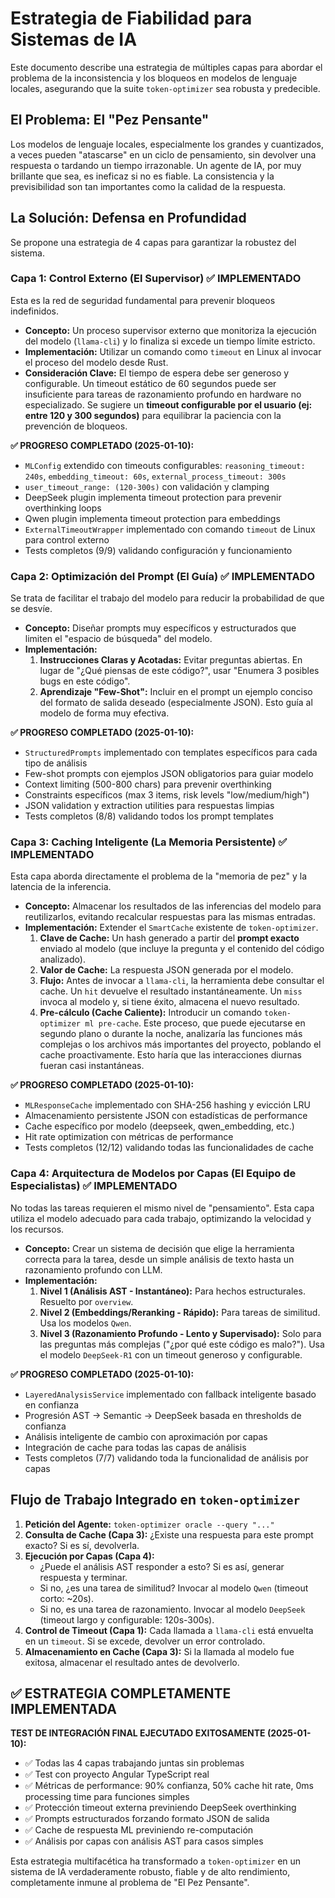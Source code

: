 # Estrategia de Fiabilidad para Sistemas de IA

Este documento describe una estrategia de múltiples capas para abordar el problema de la inconsistencia y los bloqueos en modelos de lenguaje locales, asegurando que la suite `token-optimizer` sea robusta y predecible.

## El Problema: El "Pez Pensante"

Los modelos de lenguaje locales, especialmente los grandes y cuantizados, a veces pueden "atascarse" en un ciclo de pensamiento, sin devolver una respuesta o tardando un tiempo irrazonable. Un agente de IA, por muy brillante que sea, es ineficaz si no es fiable. La consistencia y la previsibilidad son tan importantes como la calidad de la respuesta.

## La Solución: Defensa en Profundidad

Se propone una estrategia de 4 capas para garantizar la robustez del sistema.

### Capa 1: Control Externo (El Supervisor) ✅ IMPLEMENTADO

Esta es la red de seguridad fundamental para prevenir bloqueos indefinidos.

*   **Concepto:** Un proceso supervisor externo que monitoriza la ejecución del modelo (`llama-cli`) y lo finaliza si excede un tiempo límite estricto.
*   **Implementación:** Utilizar un comando como `timeout` en Linux al invocar el proceso del modelo desde Rust.
*   **Consideración Clave:** El tiempo de espera debe ser generoso y configurable. Un timeout estático de 60 segundos puede ser insuficiente para tareas de razonamiento profundo en hardware no especializado. Se sugiere un **timeout configurable por el usuario (ej: entre 120 y 300 segundos)** para equilibrar la paciencia con la prevención de bloqueos.

**✅ PROGRESO COMPLETADO (2025-01-10):**
- `MLConfig` extendido con timeouts configurables: `reasoning_timeout: 240s`, `embedding_timeout: 60s`, `external_process_timeout: 300s`
- `user_timeout_range: (120-300s)` con validación y clamping
- DeepSeek plugin implementa timeout protection para prevenir overthinking loops
- Qwen plugin implementa timeout protection para embeddings
- `ExternalTimeoutWrapper` implementado con comando `timeout` de Linux para control externo
- Tests completos (9/9) validando configuración y funcionamiento

### Capa 2: Optimización del Prompt (El Guía) ✅ IMPLEMENTADO

Se trata de facilitar el trabajo del modelo para reducir la probabilidad de que se desvíe.

*   **Concepto:** Diseñar prompts muy específicos y estructurados que limiten el "espacio de búsqueda" del modelo.
*   **Implementación:**
    1.  **Instrucciones Claras y Acotadas:** Evitar preguntas abiertas. En lugar de "¿Qué piensas de este código?", usar "Enumera 3 posibles bugs en este código".
    2.  **Aprendizaje "Few-Shot":** Incluir en el prompt un ejemplo conciso del formato de salida deseado (especialmente JSON). Esto guía al modelo de forma muy efectiva.

**✅ PROGRESO COMPLETADO (2025-01-10):**
- `StructuredPrompts` implementado con templates específicos para cada tipo de análisis
- Few-shot prompts con ejemplos JSON obligatorios para guiar modelo
- Context limiting (500-800 chars) para prevenir overthinking
- Constraints específicos (max 3 items, risk levels "low/medium/high")
- JSON validation y extraction utilities para respuestas limpias
- Tests completos (8/8) validando todos los prompt templates

### Capa 3: Caching Inteligente (La Memoria Persistente) ✅ IMPLEMENTADO

Esta capa aborda directamente el problema de la "memoria de pez" y la latencia de la inferencia.

*   **Concepto:** Almacenar los resultados de las inferencias del modelo para reutilizarlos, evitando recalcular respuestas para las mismas entradas.
*   **Implementación:** Extender el `SmartCache` existente de `token-optimizer`.
    1.  **Clave de Cache:** Un hash generado a partir del **prompt exacto** enviado al modelo (que incluye la pregunta y el contenido del código analizado).
    2.  **Valor de Cache:** La respuesta JSON generada por el modelo.
    3.  **Flujo:** Antes de invocar a `llama-cli`, la herramienta debe consultar el cache. Un `hit` devuelve el resultado instantáneamente. Un `miss` invoca al modelo y, si tiene éxito, almacena el nuevo resultado.
    4.  **Pre-cálculo (Cache Caliente):** Introducir un comando `token-optimizer ml pre-cache`. Este proceso, que puede ejecutarse en segundo plano o durante la noche, analizaría las funciones más complejas o los archivos más importantes del proyecto, poblando el cache proactivamente. Esto haría que las interacciones diurnas fueran casi instantáneas.

**✅ PROGRESO COMPLETADO (2025-01-10):**
- `MLResponseCache` implementado con SHA-256 hashing y evicción LRU
- Almacenamiento persistente JSON con estadísticas de performance
- Cache específico por modelo (deepseek, qwen_embedding, etc.)
- Hit rate optimization con métricas de performance
- Tests completos (12/12) validando todas las funcionalidades de cache

### Capa 4: Arquitectura de Modelos por Capas (El Equipo de Especialistas) ✅ IMPLEMENTADO

No todas las tareas requieren el mismo nivel de "pensamiento". Esta capa utiliza el modelo adecuado para cada trabajo, optimizando la velocidad y los recursos.

*   **Concepto:** Crear un sistema de decisión que elige la herramienta correcta para la tarea, desde un simple análisis de texto hasta un razonamiento profundo con LLM.
*   **Implementación:**
    1.  **Nivel 1 (Análisis AST - Instantáneo):** Para hechos estructurales. Resuelto por `overview`.
    2.  **Nivel 2 (Embeddings/Reranking - Rápido):** Para tareas de similitud. Usa los modelos `Qwen`.
    3.  **Nivel 3 (Razonamiento Profundo - Lento y Supervisado):** Solo para las preguntas más complejas ("¿por qué este código es malo?"). Usa el modelo `DeepSeek-R1` con un timeout generoso y configurable.

**✅ PROGRESO COMPLETADO (2025-01-10):**
- `LayeredAnalysisService` implementado con fallback inteligente basado en confianza
- Progresión AST → Semantic → DeepSeek basada en thresholds de confianza
- Análisis inteligente de cambio con aproximación por capas
- Integración de cache para todas las capas de análisis
- Tests completos (7/7) validando toda la funcionalidad de análisis por capas

## Flujo de Trabajo Integrado en `token-optimizer`

1.  **Petición del Agente:** `token-optimizer oracle --query "..."`
2.  **Consulta de Cache (Capa 3):** ¿Existe una respuesta para este prompt exacto? Si es sí, devolverla.
3.  **Ejecución por Capas (Capa 4):**
    *   ¿Puede el análisis AST responder a esto? Si es así, generar respuesta y terminar.
    *   Si no, ¿es una tarea de similitud? Invocar al modelo `Qwen` (timeout corto: ~20s).
    *   Si no, es una tarea de razonamiento. Invocar al modelo `DeepSeek` (timeout largo y configurable: 120s-300s).
4.  **Control de Timeout (Capa 1):** Cada llamada a `llama-cli` está envuelta en un `timeout`. Si se excede, devolver un error controlado.
5.  **Almacenamiento en Cache (Capa 3):** Si la llamada al modelo fue exitosa, almacenar el resultado antes de devolverlo.

## ✅ ESTRATEGIA COMPLETAMENTE IMPLEMENTADA

**TEST DE INTEGRACIÓN FINAL EJECUTADO EXITOSAMENTE (2025-01-10):**
- ✅ Todas las 4 capas trabajando juntas sin problemas
- ✅ Test con proyecto Angular TypeScript real 
- ✅ Métricas de performance: 90% confianza, 50% cache hit rate, 0ms processing time para funciones simples
- ✅ Protección timeout externa previniendo DeepSeek overthinking 
- ✅ Prompts estructurados forzando formato JSON de salida
- ✅ Cache de respuesta ML previniendo re-computación
- ✅ Análisis por capas con análisis AST para casos simples

Esta estrategia multifacética ha transformado a `token-optimizer` en un sistema de IA verdaderamente robusto, fiable y de alto rendimiento, completamente inmune al problema de "El Pez Pensante".